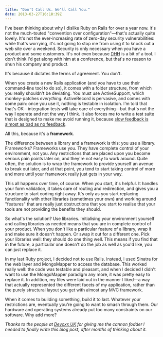 ```yaml
---
title: "Don't Call Us. We'll Call You."
date: 2013-03-27T16:18:39Z
---
```


I've been thinking about why I dislike Ruby on Rails for over a year
now. It's not the much-touted "convention over configuration"—that's
actually quite lovely. It's not the ever-increasing rate of zero-day
security vulnerabilities: while that's worrying, it's not going to stop
me from using it to knock out a web site over a weekend. Security is
only necessary when you have a product and some customers. It's not even
because [DHH](https://twitter.com/dhh) is a bit of a tool. I don't think
I'd get along with him at a conference, but that's no reason to shun his
company and product.

It's because it dictates the terms of agreement. You don't.

<!--more-->

When you create a new Rails application (and you have to use their
command-line tool to do so), it comes with a folder structure, from
which you really shouldn't be deviating. You must use ActiveSupport,
which monkey-patches *everything.* ActiveRecord is pervasive, and comes
with some pain: once you use it, nothing is testable in isolation. I'm
told that that's OK—integration tests will take care of everything—but
that's not the way I operate and not the way I think. It also forces me
to write a test suite that is designed to make me avoid running it,
because [slow feedback is almost as bad as no
feedback](http://www.jbrains.ca/permalink/integrated-tests-are-a-scam-part-1).

All this, because it's a **framework**.

The difference between a library and a framework is this: you use a
library. Frameworks? Frameworks use you. They have complete control of
your environment, not you. Any restrictions that are placed upon you
become serious pain points later on, and they're not easy to work
around. Quite often, the solution is to wrap the framework to provide
yourself an avenue to break out later, and at that point, you tend to
start taking control of more and more until your framework really just
gets in your way.

This all happens over time, of course. When you start, it's helpful. It
handles your form validation, it takes care of routing and redirection,
and gives you a structure to start coding right away. It's only as you
start replacing functionality with other libraries (sometimes your own)
and working around "features" that are really just obstructions that you
start to realise that your tools are not providing the benefits they
should.

So what's the solution? Use libraries. Initialising your environment
yourself and calling libraries as needed means that you are in complete
control of your product. When you don't like a particular feature of a
library, wrap it and make sure it doesn't happen. Or swap it out for a
different one. Pick your libraries well: they should do one thing well.
This means if you find that in the future, a particular one doesn't do
the job as well as you'd like, you can just replace it.

In my last Ruby project, I decided not to use Rails. Instead, I used
Sinatra for the web layer and MongoMapper to access the database. This
worked really well: the code was testable and pleasant, and when I
decided I didn't want to use the MongoMapper paradigm any more, it was
pretty easy to replace it. In addition, my files were laid out in the
manner I liked—a way that actually represented the different facets of
my application, rather than the purely structural layout you get with
almost any MVC framework.

When it comes to building something, build it to last. Whatever your
restrictions are, eventually you're going to want to smash through them.
Our hardware and operating systems already put too many constraints on
our software. Why add more?

*Thanks to the people at [Devoxx
UK](http://devoxx.com/display/UK13/Home) for giving me the cannon fodder
I needed to finally write this blog post, after months of thinking about
it.*

